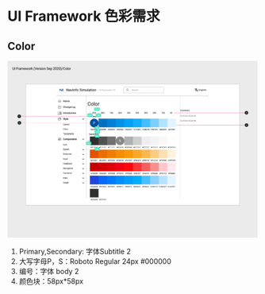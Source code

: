 # UI Framework 色彩需求

## Color
![UI Framework Color](/UI_Framework/Color.png)

1. Primary,Secondary: 字体Subtitle 2
2. 大写字母P，S：Roboto  Regular 24px #000000
3. 编号：字体 body 2
4. 颜色块：58px*58px